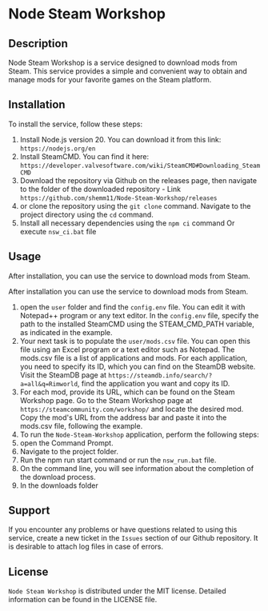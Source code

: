 # Node Steam Workshop

## Description

Node Steam Workshop is a service designed to download mods from Steam. This service provides a simple and convenient way to obtain and manage mods for your favorite games on the Steam platform.

## Installation

To install the service, follow these steps:
1. Install Node.js version 20. You can download it from this link: `https://nodejs.org/en`
2. Install SteamCMD. You can find it here: `https://developer.valvesoftware.com/wiki/SteamCMD#Downloading_SteamCMD`
3. Download the repository via Github on the releases page, then navigate to the folder of the downloaded repository - Link `https://github.com/shemm11/Node-Steam-Workshop/releases`
  1. or clone the repository using the `git clone` command. Navigate to the project directory using the `cd` command.
4. Install all necessary dependencies using the `npm ci` command Or execute `nsw_ci.bat` file

## Usage

After installation, you can use the service to download mods from Steam.

After installation you can use the service to download mods from Steam.
1. open the `user` folder and find the `config.env` file. You can edit it with Notepad++ program or any text editor. In the `config.env` file, specify the path to the installed SteamCMD using the STEAM_CMD_PATH variable, as indicated in the example.
2. Your next task is to populate the `user/mods.csv` file. You can open this file using an Excel program or a text editor such as Notepad. The mods.csv file is a list of applications and mods. For each application, you need to specify its ID, which you can find on the SteamDB website. Visit the SteamDB page at `https://steamdb.info/search/?a=all&q=Rimworld`, find the application you want and copy its ID. 
3. For each mod, provide its URL, which can be found on the Steam Workshop page. Go to the Steam Workshop page at `https://steamcommunity.com/workshop/` and locate the desired mod. Copy the mod's URL from the address bar and paste it into the mods.csv file, following the example.
4. To run the `Node-Steam-Workshop` application, perform the following steps:
  1. open the Command Prompt.
  2. Navigate to the project folder.
  3. Run the npm run start command or run the `nsw_run.bat` file.
5. On the command line, you will see information about the completion of the download process.
6. In the downloads folder

## Support

If you encounter any problems or have questions related to using this service, create a new ticket in the `Issues` section of our Github repository.
It is desirable to attach log files in case of errors.

## License

`Node Steam Workshop` is distributed under the MIT license. Detailed information can be found in the LICENSE file.